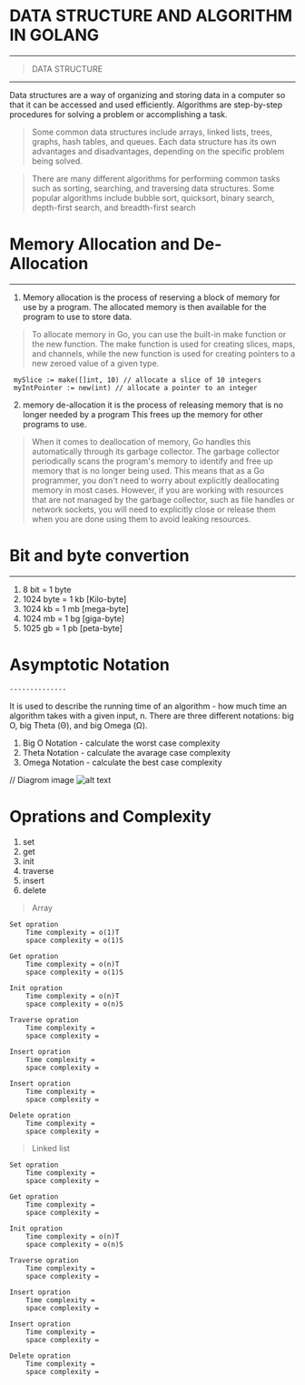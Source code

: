 
# DATA STRUCTURE AND ALGORITHM IN GOLANG 
-------------------------------------------------------

> DATA STRUCTURE 
---------------------
  Data structures are a way of organizing and storing data in a computer 
  so that it can be accessed and used efficiently. Algorithms are 
  step-by-step procedures for solving a problem or accomplishing a task.

> Some common data structures include arrays, linked lists, trees, 
  graphs, hash tables, and queues. Each data structure has its own 
  advantages and disadvantages, depending on the specific problem being solved.

> There are many different algorithms for performing common tasks such as 
  sorting, searching, and traversing data structures. Some popular algorithms 
  include bubble sort, quicksort, binary search, depth-first search, 
  and breadth-first search


# Memory Allocation and De-Allocation
-----------------------------

 1. Memory allocation is the process of reserving a block of memory for use by a program. 
    The allocated memory is then available for the program to use to store data.
   
 > To allocate memory in Go, you can use the built-in make function or the new function. 
   The make function is used for creating slices, maps, and channels, while the new function 
   is used for creating pointers to a new zeroed value of a given type.

     mySlice := make([]int, 10) // allocate a slice of 10 integers
     myIntPointer := new(int) // allocate a pointer to an integer

 2. memory de-allocation it is the process of releasing memory that is no longer 
    needed by a program This frees up the memory for other programs to use.

 > When it comes to deallocation of memory, Go handles this automatically through its 
   garbage collector. The garbage collector periodically scans the program's memory to 
   identify and free up memory that is no longer being used. This means that as a Go 
   programmer, you don't need to worry about explicitly deallocating memory in most cases. 
   However, if you are working with resources that are not managed by the garbage collector, 
   such as file handles or network sockets, you will need to explicitly close or release 
   them when you are done using them to avoid leaking resources.


# Bit and byte convertion
-------------------
1. 8 bit =  1 byte
2. 1024 byte = 1 kb [Kilo-byte]
3. 1024 kb = 1 mb [mega-byte]
4. 1024 mb = 1 bg [giga-byte]
5. 1025 gb = 1 pb [peta-byte]


# Asymptotic Notation 
    --------------
It is used to describe the running time of an algorithm - how much time an algorithm takes with a given input, n. There are three different notations: big O, big Theta (Θ), and big Omega (Ω).

1. Big O Notation - calculate the worst case complexity
2. Theta Notation - calculate the avarage case complexity
3. Omega Notation - calculate the best case complexity

// Diagrom image
![alt text](http://url/to/diagrom(time-space).png)

# Oprations and Complexity
1. set
2. get
3. init
4. traverse
5. insert
6. delete

> Array

    Set opration
        Time complexity = o(1)T 
        space complexity = o(1)S

    Get opration
        Time complexity = o(n)T
        space complexity = o(1)S

    Init opration
        Time complexity = o(n)T
        space complexity = o(n)S
    
    Traverse opration
        Time complexity = 
        space complexity =

    Insert opration
        Time complexity = 
        space complexity =

    Insert opration
        Time complexity = 
        space complexity =

    Delete opration
        Time complexity = 
        space complexity =


>Linked list

    Set opration
        Time complexity = 
        space complexity = 

    Get opration
        Time complexity = 
        space complexity = 

    Init opration
        Time complexity = o(n)T
        space complexity = o(n)S
    
    Traverse opration
        Time complexity = 
        space complexity =

    Insert opration
        Time complexity = 
        space complexity =

    Insert opration
        Time complexity = 
        space complexity =

    Delete opration
        Time complexity = 
        space complexity =